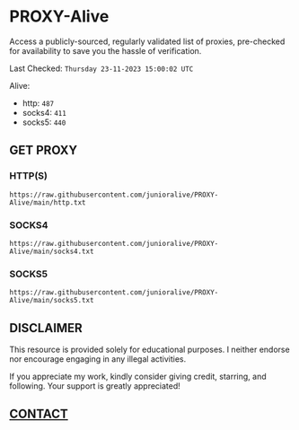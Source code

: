# PROXY-Alive

Access a publicly-sourced, regularly validated list of proxies, pre-checked for availability to save you the hassle of verification.

Last Checked: `Thursday 23-11-2023 15:00:02 UTC`

Alive:
- http: `487`
- socks4: `411`
- socks5: `440`

## GET PROXY

### HTTP(S)

```https://raw.githubusercontent.com/junioralive/PROXY-Alive/main/http.txt```

### SOCKS4

```https://raw.githubusercontent.com/junioralive/PROXY-Alive/main/socks4.txt```

### SOCKS5

```https://raw.githubusercontent.com/junioralive/PROXY-Alive/main/socks5.txt```

## DISCLAIMER

This resource is provided solely for educational purposes. I neither endorse nor encourage engaging in any illegal activities.

If you appreciate my work, kindly consider giving credit, starring, and following. Your support is greatly appreciated! 

## [CONTACT](https://t.me/TheJuniorAlive)
